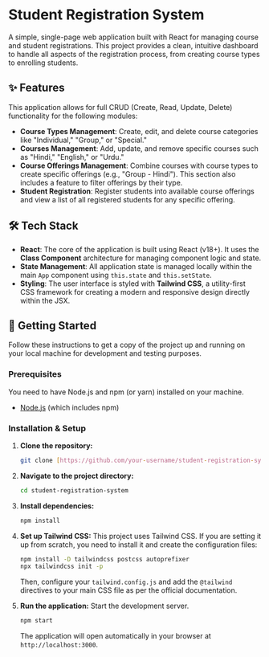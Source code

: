 
# Student Registration System

A simple, single-page web application built with React for managing course and student registrations. This project provides a clean, intuitive dashboard to handle all aspects of the registration process, from creating course types to enrolling students.

## ✨ Features

This application allows for full CRUD (Create, Read, Update, Delete) functionality for the following modules:

* **Course Types Management**: Create, edit, and delete course categories like "Individual," "Group," or "Special."
* **Courses Management**: Add, update, and remove specific courses such as "Hindi," "English," or "Urdu."
* **Course Offerings Management**: Combine courses with course types to create specific offerings (e.g., "Group - Hindi"). This section also includes a feature to filter offerings by their type.
* **Student Registration**: Register students into available course offerings and view a list of all registered students for any specific offering.

## 🛠️ Tech Stack

* **React**: The core of the application is built using React (v18+). It uses the **Class Component** architecture for managing component logic and state.
* **State Management**: All application state is managed locally within the main `App` component using `this.state` and `this.setState`.
* **Styling**: The user interface is styled with **Tailwind CSS**, a utility-first CSS framework for creating a modern and responsive design directly within the JSX.

## 🚀 Getting Started

Follow these instructions to get a copy of the project up and running on your local machine for development and testing purposes.

### Prerequisites

You need to have Node.js and npm (or yarn) installed on your machine.
* [Node.js](https://nodejs.org/) (which includes npm)

### Installation & Setup

1.  **Clone the repository:**
    ```bash
    git clone [https://github.com/your-username/student-registration-system.git](https://github.com/your-username/student-registration-system.git)
    ```

2.  **Navigate to the project directory:**
    ```bash
    cd student-registration-system
    ```

3.  **Install dependencies:**
    ```bash
    npm install
    ```

4.  **Set up Tailwind CSS:**
    This project uses Tailwind CSS. If you are setting it up from scratch, you need to install it and create the configuration files:
    ```bash
    npm install -D tailwindcss postcss autoprefixer
    npx tailwindcss init -p
    ```
    Then, configure your `tailwind.config.js` and add the `@tailwind` directives to your main CSS file as per the official documentation.

5.  **Run the application:**
    Start the development server.
    ```bash
    npm start
    ```
    The application will open automatically in your browser at `http://localhost:3000`.
